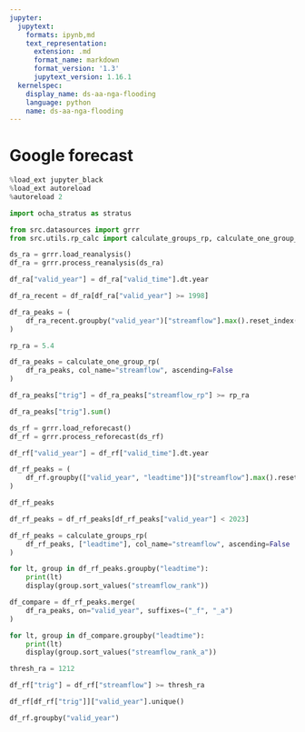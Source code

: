 ```yaml
---
jupyter:
  jupytext:
    formats: ipynb,md
    text_representation:
      extension: .md
      format_name: markdown
      format_version: '1.3'
      jupytext_version: 1.16.1
  kernelspec:
    display_name: ds-aa-nga-flooding
    language: python
    name: ds-aa-nga-flooding
---
```


# Google forecast

```python
%load_ext jupyter_black
%load_ext autoreload
%autoreload 2
```

```python
import ocha_stratus as stratus

from src.datasources import grrr
from src.utils.rp_calc import calculate_groups_rp, calculate_one_group_rp
```

```python
ds_ra = grrr.load_reanalysis()
df_ra = grrr.process_reanalysis(ds_ra)
```

```python
df_ra["valid_year"] = df_ra["valid_time"].dt.year
```

```python
df_ra_recent = df_ra[df_ra["valid_year"] >= 1998]
```

```python
df_ra_peaks = (
    df_ra_recent.groupby("valid_year")["streamflow"].max().reset_index()
)
```

```python
rp_ra = 5.4
```

```python
df_ra_peaks = calculate_one_group_rp(
    df_ra_peaks, col_name="streamflow", ascending=False
)
```

```python
df_ra_peaks["trig"] = df_ra_peaks["streamflow_rp"] >= rp_ra
```

```python
df_ra_peaks["trig"].sum()
```

```python
ds_rf = grrr.load_reforecast()
df_rf = grrr.process_reforecast(ds_rf)
```

```python
df_rf["valid_year"] = df_rf["valid_time"].dt.year
```

```python
df_rf_peaks = (
    df_rf.groupby(["valid_year", "leadtime"])["streamflow"].max().reset_index()
)
```

```python
df_rf_peaks
```

```python
df_rf_peaks = df_rf_peaks[df_rf_peaks["valid_year"] < 2023]
```

```python
df_rf_peaks = calculate_groups_rp(
    df_rf_peaks, ["leadtime"], col_name="streamflow", ascending=False
)
```

```python
for lt, group in df_rf_peaks.groupby("leadtime"):
    print(lt)
    display(group.sort_values("streamflow_rank"))
```

```python
df_compare = df_rf_peaks.merge(
    df_ra_peaks, on="valid_year", suffixes=("_f", "_a")
)
```

```python
for lt, group in df_compare.groupby("leadtime"):
    print(lt)
    display(group.sort_values("streamflow_rank_a"))
```

```python
thresh_ra = 1212
```

```python
df_rf["trig"] = df_rf["streamflow"] >= thresh_ra
```

```python
df_rf[df_rf["trig"]]["valid_year"].unique()
```

```python
df_rf.groupby("valid_year")
```
